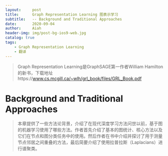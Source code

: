 ```yaml
---
layout:     post
title:      Graph Representation Learning 图表示学习
subtitle:   -- Background and Traditional Approaches
date:       2020-09-04
author:     Aiah
header-img: img/post-bg-ios9-web.jpg
catalog: true
tags:
    - Graph Representation Learning
    - 翻译
---
```

>Graph Representation Learning是GraphSAGE第一作者William Hamilton的新书，下载地址https://www.cs.mcgill.ca/~wlh/grl_book/files/GRL_Book.pdf

# Background and Traditional Approaches

>本章提供了一些方法论背景，介绍了在现代深度学习方法问世以前，基于图的机器学习使用了哪些方法。作者首先介绍了基本的图统计、核心方法以及它们在节点和图分类任务中的使用。然后作者在书中介绍并探讨了用于测量节点邻居之间重叠的方法，最后简要介绍了使用拉普拉斯（Laplacians）进行谱聚类。
